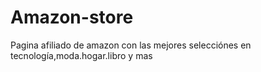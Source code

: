 # Amazon-store
Pagina afiliado de amazon con las mejores selecciónes en tecnología,moda.hogar.libro y mas 
